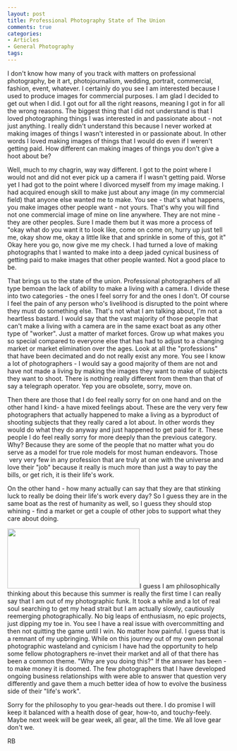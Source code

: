 ```yaml
---
layout: post
title: Professional Photography State of The Union
comments: true
categories:
- Articles
- General Photography
tags:
---
```

I don't know how many of you track with matters on professional photography, be it art, photojournalism, wedding, portrait, commercial, fashion, event, whatever. I certainly do you see I am interested because I used to produce images for commercial purposes. I am glad I decided to get out when I did. I got out for all the right reasons, meaning I got in for all the wrong reasons. The biggest thing that I did not understand is that I loved photographing things I was interested in and passionate about - not just anything. I really didn't understand this because I never worked at making images of things I wasn't interested in or passionate about. In other words I loved making images of things that I would do even if I weren't getting paid. How different can making images of things you don't give a hoot about be?

Well, much to my chagrin, way way different. I got to the point where I would not and did not ever pick up a camera if I wasn't getting paid. Worse yet I had got to the point where I divorced myself from my image making. I had acquired enough skill to make just about any image (in my commercial field) that anyone else wanted me to make. You see - that's what happens, you make images other people want - not yours. That's why you will find not one commercial image of mine on line anywhere. They are not mine - they are other peoples. Sure I made them but it was more a process of "okay what do you want it to look like, come on come on, hurry up just tell me, okay show me, okay a little like that and sprinkle in some of this, got it" Okay here you go, now give me my check. I had turned a love of making photographs that I wanted to make into a deep jaded cynical business of getting paid to make images that other people wanted. Not a good place to be.

That brings us to the state of the union. Professional photographers of all type bemoan the lack of ability to make a living with a camera. I divide these into two categories - the ones I feel sorry for and the ones I don't. Of course I feel the pain of any person who's livelihood is disrupted to the point where they must do something else. That's not what I am talking about, I'm not a heartless bastard. I would say that the vast majority of those people that can't make a living with a camera are in the same exact boat as any other type of "worker". Just a matter of market forces. Grow up what makes you so special compared to everyone else that has had to adjust to a changing market or market elimination over the ages. Look at all the "professions" that have been decimated and do not really exist any more. You see I know a lot of photographers - I would say a good majority of them are not and have not made a living by making the images they want to make of subjects they want to shoot. There is nothing really different from them than that of say a telegraph operator. Yep you are obsolete, sorry, move on.

Then there are those that I do feel really sorry for on one hand and on the other hand I kind- a have mixed feelings about. These are the very very few photographers that actually happened to make a living as a byproduct of shooting subjects that they really cared a lot about. In other words they would do what they do anyway and just happened to get paid for it. These people I do feel really sorry for more deeply than the previous category. Why? Because they are some of the people that no matter what you do serve as a model for true role models for most human endeavors. Those  very very few in any profession that are truly at one with the universe and love their "job" because it really is much more than just a way to pay the bills, or get rich, it is their life's work.

On the other hand - how many actually can say that they are that stinking luck to really be doing their life's work every day? So I guess they are in the same boat as the rest of humanity as well, so I guess they should stop whining - find a market or get a couple of other jobs to support what they care about doing.

<a href="http://photo.rwboyer.com/wp-content/uploads/2010/08/2000-024-25-880.jpg"><img class="alignleft size-medium wp-image-2274" title="2000-024-25-880" src="http://photo.rwboyer.com/wp-content/uploads/2010/08/2000-024-25-880-300x136.jpg" alt="" width="300" height="136" /></a>I guess I am philosophically thinking about this because this summer is really the first time I can really say that I am out of my photographic funk. It took a while and a lot of real soul searching to get my head strait but I am actually slowly, cautiously reemerging photographically. No big leaps of enthusiasm, no epic projects, just dipping my toe in. You see I have a real issue with overcommitting and then not quitting the game until I win. No matter how painful. I guess that is a remnant of my upbringing. While on this journey out of my own personal photographic wasteland and cynicism I have had the opportunity to help some fellow photographers re-invet their market and all of that there has been a common theme. "Why are you doing this?" If the answer has been - to make money it is doomed. The few photographers that I have developed ongoing business relationships with were able to answer that question very differently and gave them a much better idea of how to evolve the business side of their "life's work".

Sorry for the philosophy to you gear-heads out there. I do promise I will keep it balanced with a health dose of gear, how-to, and touchy-feely. Maybe next week will be gear week, all gear, all the time. We all love gear don't we.

RB